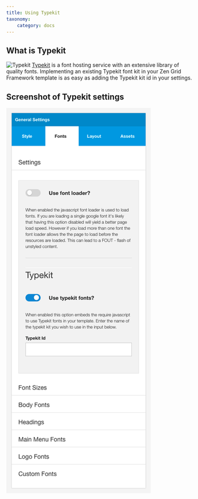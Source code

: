 ```yaml
---
title: Using Typekit
taxonomy:
    category: docs
---
```


## What is Typekit

![Typekit](http://docs.joomlabamboo.com/zen-grid-framework-4/images/typekit/typekit.jpg)
<a href="https://typekit.com/">Typekit</a> is a font hosting service with an extensive library of quality fonts. Implementing an existing Typekit font kit in your Zen Grid Framework template is as easy as adding the Typekit kit id in your settings.

## Screenshot of Typekit settings
![Using Typekit](typekit.png)
 
